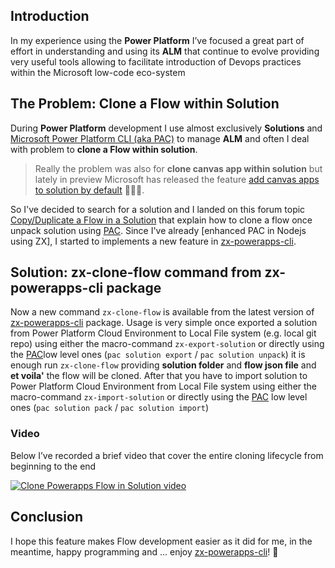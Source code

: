 ## Introduction

In my experience using the **Power Platform** I’ve focused a great part
of effort in understanding and using its **ALM** that continue to evolve
providing very useful tools allowing to facilitate introduction of
Devops practices within the Microsoft low-code eco-system

## The Problem: Clone a Flow within Solution

During **Power Platform** development I use almost exclusively
**Solutions** and [Microsoft Power Platform CLI (aka PAC)] to manage
**ALM** and often I deal with problem to **clone a Flow within solution**.

> Really the problem was also for **clone canvas app within solution**
> but lately in preview Microsoft has released the feature [add canvas apps to solution by default]
> 🤩🤩🤩.

So I've decided to search for a solution and I landed on this forum topic [Copy/Duplicate a Flow in a Solution]
that explain how to clone a flow once unpack solution using [PAC].
Since I've already [enhanced PAC in Nodejs using ZX], I started to implements a new feature in [zx-powerapps-cli].

## Solution: zx-clone-flow command from zx-powerapps-cli package

Now a new command `zx-clone-flow` is available from the latest version of [zx-powerapps-cli] package. 
Usage is very simple once exported a solution from Power Platform Cloud Environment to Local File system (e.g. local git repo)
using either the macro-command `zx-export-solution` or directly using
the [PAC]low level ones (`pac solution export` / `pac solution unpack`) it is enough run `zx-clone-flow` providing
**solution folder** and **flow json file** and **et voila'** the flow will be cloned. 
After that you have to import solution to Power Platform Cloud Environment from Local File system using either the macro-command
`zx-import-solution` or directly using the [PAC] low level ones (`pac solution pack` / `pac solution import`)

### Video

Below I’ve recorded a brief video that cover the entire cloning lifecycle from beginning to the end

[![Clone Powerapps Flow in Solution video](http://img.youtube.com/vi/hkuuyvYP_9w/0.jpg)](https://youtu.be/hkuuyvYP_9w "Clone Powerapps Flow in Solution")


## Conclusion

I hope this feature makes Flow development easier as it did for me, in
the meantime, happy programming and ... enjoy [zx-powerapps-cli]! 👋


[zx-powerapps-cli]: https://www.npmjs.com/package/@bsorrentino/zx-powerapps-cli
[Copy/Duplicate a Flow in a Solution]: https://powerusers.microsoft.com/t5/Building-Flows/Copy-Duplicate-a-Flow-in-a-Solution/td-p/487483
[add canvas apps to solution by default]: https://learn.microsoft.com/en-gb/power-apps/maker/canvas-apps/add-app-solution-default
[enchanced PAC in nodejs using ZX]: https://dev.to/bsorrentino/enhance-cli-with-zx-522i
[youtube video]: https://youtu.be/hkuuyvYP_9w
[PAC]: https://learn.microsoft.com/en-us/power-platform/developer/cli/introduction
[Microsoft Power Platform CLI (aka PAC)]: https://learn.microsoft.com/en-us/power-platform/developer/cli/introduction